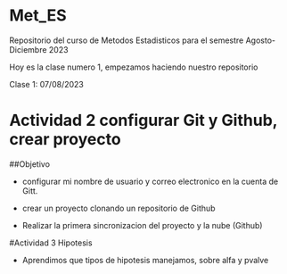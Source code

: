 # Met_ES
Repositorio del curso de Metodos Estadisticos para el semestre Agosto-Diciembre 2023

Hoy es la clase numero 1, empezamos haciendo nuestro repositorio

Clase 1: 07/08/2023 

# Actividad 2 configurar Git y Github, crear proyecto 

##Objetivo 

* configurar mi nombre de usuario y correo electronico en la cuenta de Gitt.

* crear un proyecto clonando un repositorio de Github

* Realizar la primera sincronizacion del proyecto y la nube (Github)


#Actividad 3 Hipotesis
* Aprendimos que tipos de hipotesis manejamos, sobre alfa y pvalve 



